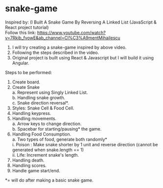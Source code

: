 # snake-game
Inspired by:
(I Built A Snake Game By Reversing A Linked List (JavaScript & React project tutorial)<br />
Follow this link: https://www.youtube.com/watch?v=7Rkib_fvowE&ab_channel=Cl%C3%A9mentMihailescu

1. I will try creating a snake-game inspired by above video.
2. Following the steps described in the video.
3. Original project is built using React & Javascript but I will build it using Angular.

Steps to be performed:

 1. Create board.
 2. Create Snake<br />
    a. Represent using Singly Linked List.<br />
    b. Handling snake growth.<br />
    c. Snake direction reversal*.<br />
 3. Styles: Snake Cell & Food Cell.<br />
 4. Handling keypress.<br />
 5. Handling movements.<br />
    a. Arrow keys to change direction.<br />
    b. Spacebar for starting/pausing* the game.<br />
 6. Handling Food Consumption.<br />
    a. Two types of food, generate both randomly*<br />
        i. Poison : Make snake shorter by 1 unit and reverse direction (cannot be generated when snake.length == 1)<br />
        ii. Life: Increment snake's length.<br />
 7. Handling death.
 8. Handling scores.
 9. Handle game start/end.

*= will do after making a basic snake game.
